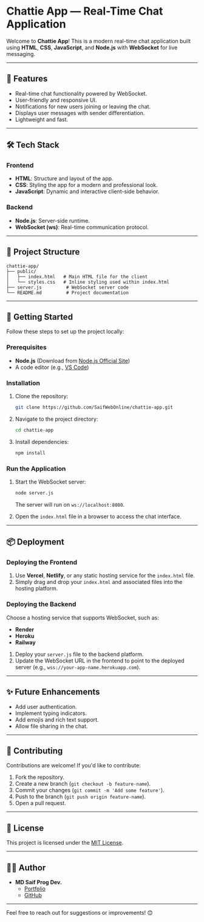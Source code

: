 # Chattie App — Real-Time Chat Application

Welcome to **Chattie App**! This is a modern real-time chat application built using **HTML**, **CSS**, **JavaScript**, and **Node.js** with **WebSocket** for live messaging.

---

## 🚀 Features
- Real-time chat functionality powered by WebSocket.
- User-friendly and responsive UI.
- Notifications for new users joining or leaving the chat.
- Displays user messages with sender differentiation.
- Lightweight and fast.

---

## 🛠️ Tech Stack
### Frontend
- **HTML**: Structure and layout of the app.
- **CSS**: Styling the app for a modern and professional look.
- **JavaScript**: Dynamic and interactive client-side behavior.

### Backend
- **Node.js**: Server-side runtime.
- **WebSocket (ws)**: Real-time communication protocol.


---

## 📂 Project Structure
```
chattie-app/
├── public/
│   ├── index.html   # Main HTML file for the client
│   └── styles.css   # Inline styling used within index.html
├── server.js         # WebSocket server code
└── README.md         # Project documentation
```

---

## 🚀 Getting Started
Follow these steps to set up the project locally:

### Prerequisites
- **Node.js** (Download from [Node.js Official Site](https://nodejs.org/))
- A code editor (e.g., [VS Code](https://code.visualstudio.com/))

### Installation
1. Clone the repository:
   ```bash
   git clone https://github.com/SaifWebOnline/chattie-app.git
   ```

2. Navigate to the project directory:
   ```bash
   cd chattie-app
   ```

3. Install dependencies:
   ```bash
   npm install
   ```

### Run the Application
1. Start the WebSocket server:
   ```bash
   node server.js
   ```
   The server will run on `ws://localhost:8080`.

2. Open the `index.html` file in a browser to access the chat interface.

---

## 📦 Deployment
### Deploying the Frontend
1. Use **Vercel**, **Netlify**, or any static hosting service for the `index.html` file.
2. Simply drag and drop your `index.html` and associated files into the hosting platform.

### Deploying the Backend
Choose a hosting service that supports WebSocket, such as:
- **Render**
- **Heroku**
- **Railway**

1. Deploy your `server.js` file to the backend platform.
2. Update the WebSocket URL in the frontend to point to the deployed server (e.g., `wss://your-app-name.herokuapp.com`).

---

## ✨ Future Enhancements
- Add user authentication.
- Implement typing indicators.
- Add emojis and rich text support.
- Allow file sharing in the chat.

---

## 🤝 Contributing
Contributions are welcome! If you'd like to contribute:
1. Fork the repository.
2. Create a new branch (`git checkout -b feature-name`).
3. Commit your changes (`git commit -m 'Add some feature'`).
4. Push to the branch (`git push origin feature-name`).
5. Open a pull request.

---

## 📄 License
This project is licensed under the [MIT License](LICENSE).

---

## 👨‍💻 Author
- **MD Saif Prog Dev.**
  - [Portfolio](https://mdsaifprog2.netlify.app)
  - [GitHub](https://github.com/SaifWebOnline)

---

Feel free to reach out for suggestions or improvements! 😊


